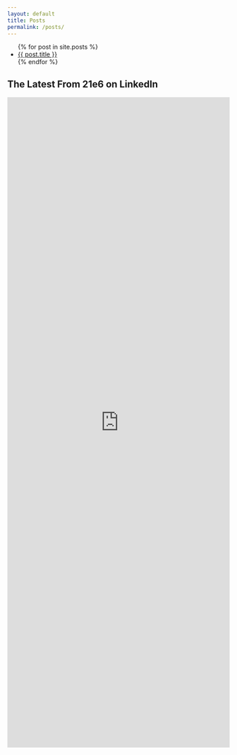 ```yaml
---
layout: default
title: Posts
permalink: /posts/
---
```


<ul>
  {% for post in site.posts %}
    <li>
      <a href="{{ post.url }}">{{ post.title }}</a>
    </li>
  {% endfor %}
</ul>

## The Latest From 21e6 on LinkedIn

<iframe src="https://www.linkedin.com/embed/feed/update/urn:li:share:7099672292443439104" height="1476" width="504" frameborder="0" allowfullscreen="" title="Embedded post"></iframe>